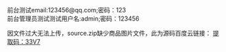 <p>前台测试email:123456@qq.com;密码：123<br>
前台管理员测试测试用户名:admin;密码：123456</p>
<p>因文件过大无法上传，source.zip缺少商品图片文件，此为源码百度云链接：
<a href="https://pan.baidu.com/s/1unBEkGaK0KFrBl4pX88Z5A"> 
提取码：33V7 
</a></p>
